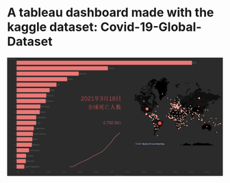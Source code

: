 # A tableau dashboard made with the kaggle dataset: Covid-19-Global-Dataset
![image](https://github.com/Annali2219/Tableau_Covid-19-Global-Dataset/blob/master/Dashboard.PNG)
